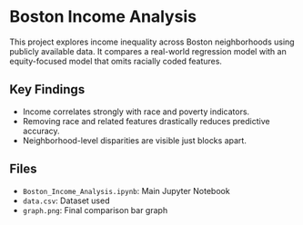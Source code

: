 # Boston Income Analysis

This project explores income inequality across Boston neighborhoods using publicly available data. It compares a real-world regression model with an equity-focused model that omits racially coded features.

## Key Findings
- Income correlates strongly with race and poverty indicators.
- Removing race and related features drastically reduces predictive accuracy.
- Neighborhood-level disparities are visible just blocks apart.

## Files
- `Boston_Income_Analysis.ipynb`: Main Jupyter Notebook
- `data.csv`: Dataset used
- `graph.png`: Final comparison bar graph

